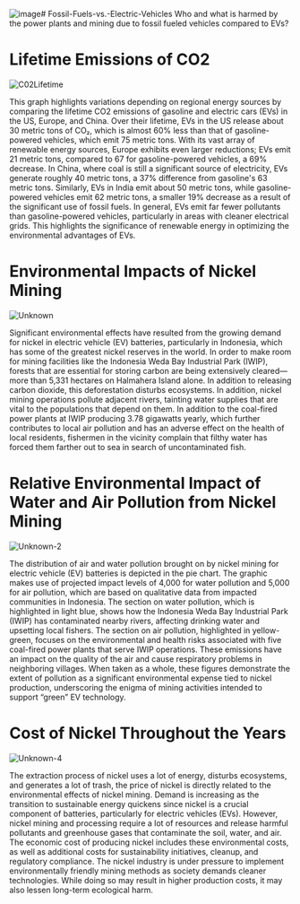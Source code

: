 ![image](https://github.com/user-attachments/assets/f468426d-599a-4d31-8337-78539f85fe7a)# Fossil-Fuels-vs.-Electric-Vehicles
Who and what is harmed by the power plants and mining due to fossil fueled vehicles compared to EVs?

# Lifetime Emissions of CO2

![C02Lifetime](https://github.com/user-attachments/assets/fbc4012a-4702-4c87-bb07-8c39ff98edb3)


This graph highlights variations depending on regional energy sources by comparing the lifetime CO2 emissions of gasoline and electric cars (EVs) in the US, Europe, and China. Over their lifetime, EVs in the US release about 30 metric tons of CO₂, which is almost 60% less than that of gasoline-powered vehicles, which emit 75 metric tons. With its vast array of renewable energy sources, Europe exhibits even larger reductions; EVs emit 21 metric tons, compared to 67 for gasoline-powered vehicles, a 69% decrease. In China, where coal is still a significant source of electricity, EVs generate roughly 40 metric tons, a 37% difference from gasoline's 63 metric tons. Similarly, EVs in India emit about 50 metric tons, while gasoline-powered vehicles emit 62 metric tons, a smaller 19% decrease as a result of the significant use of fossil fuels. In general, EVs emit far fewer pollutants than gasoline-powered vehicles, particularly in areas with cleaner electrical grids. This highlights the significance of renewable energy in optimizing the environmental advantages of EVs.

# Environmental Impacts of Nickel Mining

![Unknown](https://github.com/user-attachments/assets/1702de46-e88e-499c-aa49-7c58e1a0ca72)


Significant environmental effects have resulted from the growing demand for nickel in electric vehicle (EV) batteries, particularly in Indonesia, which has some of the greatest nickel reserves in the world. In order to make room for mining facilities like the Indonesia Weda Bay Industrial Park (IWIP), forests that are essential for storing carbon are being extensively cleared—more than 5,331 hectares on Halmahera Island alone. In addition to releasing carbon dioxide, this deforestation disturbs ecosystems. In addition, nickel mining operations pollute adjacent rivers, tainting water supplies that are vital to the populations that depend on them. In addition to the coal-fired power plants at IWIP producing 3.78 gigawatts yearly, which further contributes to local air pollution and has an adverse effect on the health of local residents, fishermen in the vicinity complain that filthy water has forced them farther out to sea in search of uncontaminated fish.

# Relative Environmental Impact of Water and Air Pollution from Nickel Mining

![Unknown-2](https://github.com/user-attachments/assets/9054d8be-fa49-4627-a902-24d9a7fe0ffa)

The distribution of air and water pollution brought on by nickel mining for electric vehicle (EV) batteries is depicted in the pie chart. The graphic makes use of projected impact levels of 4,000 for water pollution and 5,000 for air pollution, which are based on qualitative data from impacted communities in Indonesia. The section on water pollution, which is highlighted in light blue, shows how the Indonesia Weda Bay Industrial Park (IWIP) has contaminated nearby rivers, affecting drinking water and upsetting local fishers. The section on air pollution, highlighted in yellow-green, focuses on the environmental and health risks associated with five coal-fired power plants that serve IWIP operations. These emissions have an impact on the quality of the air and cause respiratory problems in neighboring villages. When taken as a whole, these figures demonstrate the extent of pollution as a significant environmental expense tied to nickel production, underscoring the enigma of mining activities intended to support “green” EV technology.

# Cost of Nickel Throughout the Years

![Unknown-4](https://github.com/user-attachments/assets/bb2ca57a-20e5-4ddb-a384-d5c503b9f2ac)


The extraction process of nickel uses a lot of energy, disturbs ecosystems, and generates a lot of trash, the price of nickel is directly related to the environmental effects of nickel mining. Demand is increasing as the transition to sustainable energy quickens since nickel is a crucial component of batteries, particularly for electric vehicles (EVs). However, nickel mining and processing require a lot of resources and release harmful pollutants and greenhouse gases that contaminate the soil, water, and air. The economic cost of producing nickel includes these environmental costs, as well as additional costs for sustainability initiatives, cleanup, and regulatory compliance. The nickel industry is under pressure to implement environmentally friendly mining methods as society demands cleaner technologies. While doing so may result in higher production costs, it may also lessen long-term ecological harm.
